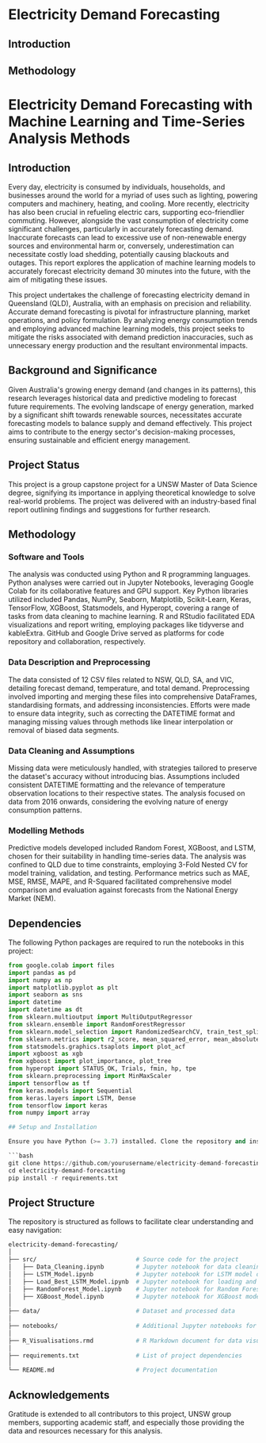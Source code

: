 # Electricity Demand Forecasting

## Introduction





## Methodology









# Electricity Demand Forecasting with Machine Learning and Time-Series Analysis Methods

## Introduction

Every day, electricity is consumed by individuals, households, and businesses around the world for a myriad of uses such as lighting, powering computers and machinery, heating, and cooling. More recently, electricity has also been crucial in refueling electric cars, supporting eco-friendlier commuting. However, alongside the vast consumption of electricity come significant challenges, particularly in accurately forecasting demand. Inaccurate forecasts can lead to excessive use of non-renewable energy sources and environmental harm or, conversely, underestimation can necessitate costly load shedding, potentially causing blackouts and outages. This report explores the application of machine learning models to accurately forecast electricity demand 30 minutes into the future, with the aim of mitigating these issues.

This project undertakes the challenge of forecasting electricity demand in Queensland (QLD), Australia, with an emphasis on precision and reliability. Accurate demand forecasting is pivotal for infrastructure planning, market operations, and policy formulation. By analyzing energy consumption trends and employing advanced machine learning models, this project seeks to mitigate the risks associated with demand prediction inaccuracies, such as unnecessary energy production and the resultant environmental impacts.

## Background and Significance

Given Australia's growing energy demand (and changes in its patterns), this research leverages historical data and predictive modeling to forecast future requirements. The evolving landscape of energy generation, marked by a significant shift towards renewable sources, necessitates accurate forecasting models to balance supply and demand effectively. This project aims to contribute to the energy sector's decision-making processes, ensuring sustainable and efficient energy management.

## Project Status

This project is a group capstone project for a UNSW Master of Data Science degree, signifying its importance in applying theoretical knowledge to solve real-world problems. The project was delivered with an industry-based final report outlining findings and suggestions for further research.

## Methodology

### Software and Tools

The analysis was conducted using Python and R programming languages. Python analyses were carried out in Jupyter Notebooks, leveraging Google Colab for its collaborative features and GPU support. Key Python libraries utilized included Pandas, NumPy, Seaborn, Matplotlib, Scikit-Learn, Keras, TensorFlow, XGBoost, Statsmodels, and Hyperopt, covering a range of tasks from data cleaning to machine learning. R and RStudio facilitated EDA visualizations and report writing, employing packages like tidyverse and kableExtra. GitHub and Google Drive served as platforms for code repository and collaboration, respectively.

### Data Description and Preprocessing

The data consisted of 12 CSV files related to NSW, QLD, SA, and VIC, detailing forecast demand, temperature, and total demand. Preprocessing involved importing and merging these files into comprehensive DataFrames, standardising formats, and addressing inconsistencies. Efforts were made to ensure data integrity, such as correcting the DATETIME format and managing missing values through methods like linear interpolation or removal of biased data segments.

### Data Cleaning and Assumptions

Missing data were meticulously handled, with strategies tailored to preserve the dataset's accuracy without introducing bias. Assumptions included consistent DATETIME formatting and the relevance of temperature observation locations to their respective states. The analysis focused on data from 2016 onwards, considering the evolving nature of energy consumption patterns.

### Modelling Methods

Predictive models developed included Random Forest, XGBoost, and LSTM, chosen for their suitability in handling time-series data. The analysis was confined to QLD due to time constraints, employing 3-Fold Nested CV for model training, validation, and testing. Performance metrics such as MAE, MSE, RMSE, MAPE, and R-Squared facilitated comprehensive model comparison and evaluation against forecasts from the National Energy Market (NEM).


## Dependencies

The following Python packages are required to run the notebooks in this project:

```python
from google.colab import files
import pandas as pd
import numpy as np
import matplotlib.pyplot as plt
import seaborn as sns
import datetime
import datetime as dt
from sklearn.multioutput import MultiOutputRegressor
from sklearn.ensemble import RandomForestRegressor
from sklearn.model_selection import RandomizedSearchCV, train_test_split, GridSearchCV, cross_val_score, cross_val_predict
from sklearn.metrics import r2_score, mean_squared_error, mean_absolute_error, mean_squared_log_error, mean_absolute_percentage_error, accuracy_score
from statsmodels.graphics.tsaplots import plot_acf
import xgboost as xgb
from xgboost import plot_importance, plot_tree
from hyperopt import STATUS_OK, Trials, fmin, hp, tpe
from sklearn.preprocessing import MinMaxScaler
import tensorflow as tf
from keras.models import Sequential
from keras.layers import LSTM, Dense
from tensorflow import keras
from numpy import array

## Setup and Installation

Ensure you have Python (>= 3.7) installed. Clone the repository and install the required dependencies:

```bash
git clone https://github.com/yourusername/electricity-demand-forecasting.git
cd electricity-demand-forecasting
pip install -r requirements.txt
```

## Project Structure

The repository is structured as follows to facilitate clear understanding and easy navigation:

```bash
electricity-demand-forecasting/
│
├── src/                            # Source code for the project
│   ├── Data_Cleaning.ipynb         # Jupyter notebook for data cleaning and preparation
│   ├── LSTM_Model.ipynb            # Jupyter notebook for LSTM model development and training
│   ├── Load_Best_LSTM_Model.ipynb  # Jupyter notebook for loading and evaluating the best LSTM model
│   ├── RandomForest_Model.ipynb    # Jupyter notebook for Random Forest model development and training
│   ├── XGBoost_Model.ipynb         # Jupyter notebook for XGBoost model development and training
│
├── data/                           # Dataset and processed data
│
├── notebooks/                      # Additional Jupyter notebooks for EDA and model tuning
│
├── R_Visualisations.rmd            # R Markdown document for data visualisation
│
├── requirements.txt                # List of project dependencies
│
└── README.md                       # Project documentation
```


## Acknowledgements

Gratitude is extended to all contributors to this project, UNSW group members, supporting academic staff, and especially those providing the data and resources necessary for this analysis.
